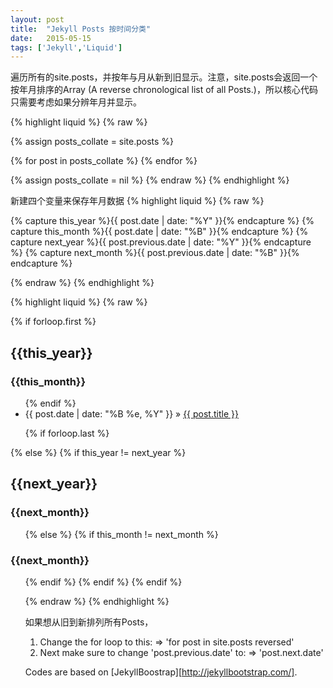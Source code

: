 ```yaml
---
layout: post
title:  "Jekyll Posts 按时间分类"
date:   2015-05-15
tags: ['Jekyll','Liquid']
---
```


遍历所有的site.posts，并按年与月从新到旧显示。注意，site.posts会返回一个按年月排序的Array (A reverse chronological list of all Posts.)，所以核心代码只需要考虑如果分辨年月并显示。

{% highlight liquid %}
{% raw %}
<!-- Create a new var to hold the posts -->
{% assign posts_collate = site.posts %}

{% for post in posts_collate  %}
	<!--Some codes inside-->
{% endfor %}
<!--Clean the variable-->
{% assign posts_collate = nil %}
{% endraw %}
{% endhighlight %}

新建四个变量来保存年月数据
{% highlight liquid %}
{% raw %}

<!-- variables for post's year and month -->
{% capture this_year %}{{ post.date | date: "%Y" }}{% endcapture %}
{% capture this_month %}{{ post.date | date: "%B" }}{% endcapture %}
{% capture next_year %}{{ post.previous.date | date: "%Y" }}{% endcapture %}
{% capture next_month %}{{ post.previous.date | date: "%B" }}{% endcapture %}

{% endraw %}
{% endhighlight %}

{% highlight liquid %}
{% raw %}
<!--Show Year & Month if it is the first post-->
{% if forloop.first %}
  <h2>{{this_year}}</h2>
  <h3>{{this_month}}</h3>
  <ul>
{% endif %}
<!--显示文章链接-->
<li><span>{{ post.date | date: "%B %e, %Y" }}</span> &raquo; <a href="{{ BASE_PATH }}{{ post.url }}">{{ post.title }}</a></li>

{% if forloop.last %}
  </ul>
{% else %}
  <!--显示上一个年或月-->
  {% if this_year != next_year %}
    </ul>
    <h2>{{next_year}}</h2>
    <h3>{{next_month}}</h3>
    <ul>
  {% else %}    
    {% if this_month != next_month %}
      </ul>
      <h3>{{next_month}}</h3>
      <ul>
    {% endif %}
  {% endif %}
{% endif %}

{% endraw %}
{% endhighlight %}

如果想从旧到新排列所有Posts，

1) Change the for loop to this:
  => 'for post in site.posts reversed'
2) Next make sure to change 'post.previous.date' to:
  => 'post.next.date'

Codes are based on [JekyllBoostrap][http://jekyllbootstrap.com/].
